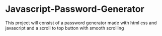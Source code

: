 # Javascript-Password-Generator
This project will consist of a password generator made with html css and javascript and a scroll to top button with smooth scrolling
